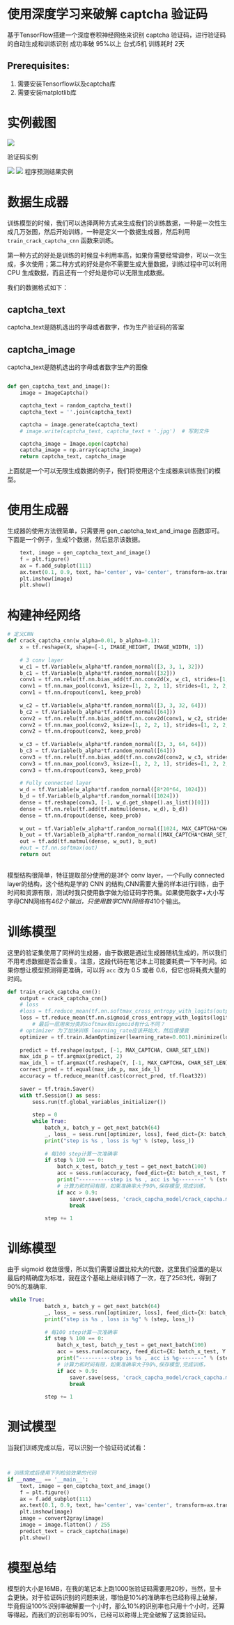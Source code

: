# 使用深度学习来破解 captcha 验证码
基于TensorFlow搭建一个深度卷积神经网络来识别 captcha 验证码，进行验证码的自动生成和训练识别 成功率破 95%以上 台式i5机 训练耗时 2天
## Prerequisites:

1. 需要安装Tensorflow以及captcha库
2. 需要安装matplotlib库


# 实例截图

![](./img/pic1.png)

验证码实例

![](./img/pic2.png)
![](./img/pic3.png)
程序预测结果实例




# 数据生成器

训练模型的时候，我们可以选择两种方式来生成我们的训练数据，一种是一次性生成几万张图，然后开始训练，一种是定义一个数据生成器，然后利用 `train_crack_captcha_cnn` 函数来训练。

第一种方式的好处是训练的时候显卡利用率高，如果你需要经常调参，可以一次生成，多次使用；第二种方式的好处是你不需要生成大量数据，训练过程中可以利用 CPU 生成数据，而且还有一个好处是你可以无限生成数据。

我们的数据格式如下：

## captcha_text

captcha_text是随机选出的字母或者数字，作为生产验证码的答案

## captcha_image

captcha_text是随机选出的字母或者数字生产的图像

```py

def gen_captcha_text_and_image():
    image = ImageCaptcha()

    captcha_text = random_captcha_text()
    captcha_text = ''.join(captcha_text)

    captcha = image.generate(captcha_text)
    # image.write(captcha_text, captcha_text + '.jpg')  # 写到文件

    captcha_image = Image.open(captcha)
    captcha_image = np.array(captcha_image)
    return captcha_text, captcha_image

```

上面就是一个可以无限生成数据的例子，我们将使用这个生成器来训练我们的模型。

# 使用生成器

生成器的使用方法很简单，只需要用 gen_captcha_text_and_image 函数即可。下面是一个例子，生成1个数据，然后显示该数据。

```py
    text, image = gen_captcha_text_and_image()
    f = plt.figure()
    ax = f.add_subplot(111)
    ax.text(0.1, 0.9, text, ha='center', va='center', transform=ax.transAxes)
    plt.imshow(image)
    plt.show()
```

# 构建神经网络

```py
# 定义CNN
def crack_captcha_cnn(w_alpha=0.01, b_alpha=0.1):
    x = tf.reshape(X, shape=[-1, IMAGE_HEIGHT, IMAGE_WIDTH, 1])
 
    # 3 conv layer
    w_c1 = tf.Variable(w_alpha*tf.random_normal([3, 3, 1, 32]))
    b_c1 = tf.Variable(b_alpha*tf.random_normal([32]))
    conv1 = tf.nn.relu(tf.nn.bias_add(tf.nn.conv2d(x, w_c1, strides=[1, 1, 1, 1], padding='SAME'), b_c1))
    conv1 = tf.nn.max_pool(conv1, ksize=[1, 2, 2, 1], strides=[1, 2, 2, 1], padding='SAME')
    conv1 = tf.nn.dropout(conv1, keep_prob)
 
    w_c2 = tf.Variable(w_alpha*tf.random_normal([3, 3, 32, 64]))
    b_c2 = tf.Variable(b_alpha*tf.random_normal([64]))
    conv2 = tf.nn.relu(tf.nn.bias_add(tf.nn.conv2d(conv1, w_c2, strides=[1, 1, 1, 1], padding='SAME'), b_c2))
    conv2 = tf.nn.max_pool(conv2, ksize=[1, 2, 2, 1], strides=[1, 2, 2, 1], padding='SAME')
    conv2 = tf.nn.dropout(conv2, keep_prob)
 
    w_c3 = tf.Variable(w_alpha*tf.random_normal([3, 3, 64, 64]))
    b_c3 = tf.Variable(b_alpha*tf.random_normal([64]))
    conv3 = tf.nn.relu(tf.nn.bias_add(tf.nn.conv2d(conv2, w_c3, strides=[1, 1, 1, 1], padding='SAME'), b_c3))
    conv3 = tf.nn.max_pool(conv3, ksize=[1, 2, 2, 1], strides=[1, 2, 2, 1], padding='SAME')
    conv3 = tf.nn.dropout(conv3, keep_prob)
 
    # Fully connected layer
    w_d = tf.Variable(w_alpha*tf.random_normal([8*20*64, 1024]))
    b_d = tf.Variable(b_alpha*tf.random_normal([1024]))
    dense = tf.reshape(conv3, [-1, w_d.get_shape().as_list()[0]])
    dense = tf.nn.relu(tf.add(tf.matmul(dense, w_d), b_d))
    dense = tf.nn.dropout(dense, keep_prob)
 
    w_out = tf.Variable(w_alpha*tf.random_normal([1024, MAX_CAPTCHA*CHAR_SET_LEN]))
    b_out = tf.Variable(b_alpha*tf.random_normal([MAX_CAPTCHA*CHAR_SET_LEN]))
    out = tf.add(tf.matmul(dense, w_out), b_out)
    #out = tf.nn.softmax(out)
    return out
 
```

模型结构很简单，特征提取部分使用的是3f个 conv layer，一个Fully connected layer的结构，这个结构是学的 CNN 的结构,CNN需要大量的样本进行训练，由于时间和资源有限，测试时我只使用数字做为验证码字符集。如果使用数字+大小写字母CNN网络有4*62个输出，只使用数字CNN网络有4*10个输出。


# 训练模型

这里的验证集使用了同样的生成器，由于数据是通过生成器随机生成的，所以我们不用考虑数据是否会重复。注意，这段代码在笔记本上可能要耗费一下午时间。如果你想让模型预测得更准确，可以将 `acc` 改为 0.5 或者 0.6，但它也将耗费大量的时间。

```py
def train_crack_captcha_cnn():
    output = crack_captcha_cnn()
    # loss
    #loss = tf.reduce_mean(tf.nn.softmax_cross_entropy_with_logits(output, Y))
    loss = tf.reduce_mean(tf.nn.sigmoid_cross_entropy_with_logits(logits=output, labels=Y))
        # 最后一层用来分类的softmax和sigmoid有什么不同？
    # optimizer 为了加快训练 learning_rate应该开始大，然后慢慢衰
    optimizer = tf.train.AdamOptimizer(learning_rate=0.001).minimize(loss)
 
    predict = tf.reshape(output, [-1, MAX_CAPTCHA, CHAR_SET_LEN])
    max_idx_p = tf.argmax(predict, 2)
    max_idx_l = tf.argmax(tf.reshape(Y, [-1, MAX_CAPTCHA, CHAR_SET_LEN]), 2)
    correct_pred = tf.equal(max_idx_p, max_idx_l)
    accuracy = tf.reduce_mean(tf.cast(correct_pred, tf.float32))
 
    saver = tf.train.Saver()
    with tf.Session() as sess:
        sess.run(tf.global_variables_initializer())
 
        step = 0
        while True:
            batch_x, batch_y = get_next_batch(64)
            _, loss_ = sess.run([optimizer, loss], feed_dict={X: batch_x, Y: batch_y, keep_prob: 0.75})
            print("step is %s , loss is %g" % (step, loss_))
            
            # 每100 step计算一次准确率
            if step % 100 == 0:
                batch_x_test, batch_y_test = get_next_batch(100)
                acc = sess.run(accuracy, feed_dict={X: batch_x_test, Y: batch_y_test, keep_prob: 1.})
                print("----------step is %s , acc is %g--------" % (step, acc))
                # 计算力和时间有限，如果准确率大于90%,保存模型,完成训练，
                if acc > 0.9:
                    saver.save(sess, 'crack_capcha_model/crack_capcha.model', global_step=step)
                    break
 
            step += 1
```

# 训练模型

由于 sigmoid 收敛很慢，所以我们需要设置比较大的代数，这里我们设置的是以最后的精确度为标准，我在这个基础上继续训练了一次，在了2563代，得到了90%的准确率.

```py
 while True:
            batch_x, batch_y = get_next_batch(64)
            _, loss_ = sess.run([optimizer, loss], feed_dict={X: batch_x, Y: batch_y, keep_prob: 0.75})
            print("step is %s , loss is %g" % (step, loss_))
            
            # 每100 step计算一次准确率
            if step % 100 == 0:
                batch_x_test, batch_y_test = get_next_batch(100)
                acc = sess.run(accuracy, feed_dict={X: batch_x_test, Y: batch_y_test, keep_prob: 1.})
                print("----------step is %s , acc is %g--------" % (step, acc))
                # 计算力和时间有限，如果准确率大于90%,保存模型,完成训练，
                if acc > 0.9:
                    saver.save(sess, 'crack_capcha_model/crack_capcha.model', global_step=step)
                    break
 
            step += 1
```


# 测试模型

当我们训练完成以后，可以识别一个验证码试试看：

```py


# 训练完成后使用下列检验效果的代码
if __name__ == '__main__':
    text, image = gen_captcha_text_and_image()
    f = plt.figure()
    ax = f.add_subplot(111)
    ax.text(0.1, 0.9, text, ha='center', va='center', transform=ax.transAxes)
    plt.imshow(image)
    image = convert2gray(image)
    image = image.flatten() / 255
    predict_text = crack_captcha(image)
    plt.show()
```


# 模型总结

模型的大小是16MB，在我的笔记本上跑1000张验证码需要用20秒，当然，显卡会更快。对于验证码识别的问题来说，哪怕是10%的准确率也已经称得上破解，毕竟假设100%识别率破解要一个小时，那么10%的识别率也只用十个小时，还算等得起，而我们的识别率有90%，已经可以称得上完全破解了这类验证码。



